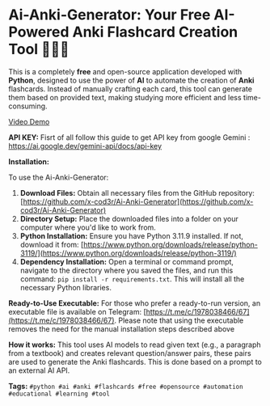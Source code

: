 # Ai-Anki-Generator: Your Free AI-Powered Anki Flashcard Creation Tool 🚀🚀🧠

This is a completely **free** and open-source application developed with **Python**, designed to use the power of **AI** to automate the creation of **Anki** flashcards. Instead of manually crafting each card, this tool can generate them based on provided text, making studying more efficient and less time-consuming.

[Video Demo](https://www.instagram.com/reel/DElUkK8sQzU/) <!-- masked video link -->

**API KEY:**
Fisrt of all follow this guide to get API key from google Gemini : https://ai.google.dev/gemini-api/docs/api-key

**Installation:**

To use the Ai-Anki-Generator:

1.  **Download Files:** Obtain all necessary files from the GitHub repository: [https://github.com/x-cod3r/Ai-Anki-Generator](https://github.com/x-cod3r/Ai-Anki-Generator)
2.  **Directory Setup:** Place the downloaded files into a folder on your computer where you'd like to work from.
3.  **Python Installation:** Ensure you have Python 3.11.9 installed. If not, download it from: [https://www.python.org/downloads/release/python-3119/](https://www.python.org/downloads/release/python-3119/)
4.  **Dependency Installation:** Open a terminal or command prompt, navigate to the directory where you saved the files, and run this command: `pip install -r requirements.txt`. This will install all the necessary Python libraries.

**Ready-to-Use Executable:**
For those who prefer a ready-to-run version, an executable file is available on Telegram: [https://t.me/c/1978038466/67](https://t.me/c/1978038466/67). Please note that using the executable removes the need for the manual installation steps described above

**How it works:**
This tool uses AI models to read given text (e.g., a paragraph from a textbook) and creates relevant question/answer pairs, these pairs are used to generate the Anki flashcards. This is done based on a prompt to an external AI API.

**Tags:** `#python #ai #anki #flashcards #free #opensource #automation #educational #learning #tool`
